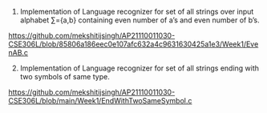 1. Implementation of Language recognizer for set of all strings over input alphabet ∑={a,b}
containing even number of a’s and even number of b’s.

https://github.com/mekshitijsingh/AP21110011030-CSE306L/blob/85806a186eec0e107afc632a4c9631630425a1e3/Week1/EvenAB.c



2. Implementation of Language recognizer for set of all strings ending with two symbols of
same type.

https://github.com/mekshitijsingh/AP21110011030-CSE306L/blob/main/Week1/EndWithTwoSameSymbol.c
